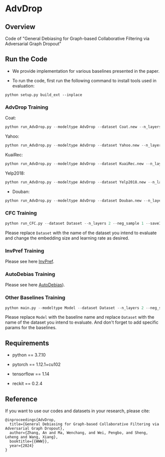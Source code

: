 # AdvDrop


## Overview

Code of "General Debiasing for Graph-based Collaborative Filtering via Adversarial Graph Dropout"


## Run the Code

- We provide implementation for various baselines presented in the paper.

- To run the code, first run the following command to install tools used in evaluation:

```
python setup.py build_ext --inplace
```

### AdvDrop Training 

Coat:
```python
python run_AdvDrop.py --modeltype AdvDrop --dataset Coat.new --n_layers 2 --neg_sample 1 --saveID yourID --lr 1e-3 --interval 7 --adv_epochs 10  --batch_size 128 --adv_lr 0.01 --embed_size 30  
```

Yahoo:
```python
python run_AdvDrop.py --modeltype AdvDrop --dataset Yahoo.new --n_layers 2 --neg_sample 1 --saveID yourID --lr 3e-3 --interval 15 --adv_epochs 5  --batch_size 128 --adv_lr 0.001 --embed_size 30  
```

KuaiRec:
```python
python run_AdvDrop.py --modeltype AdvDrop --dataset KuaiRec.new --n_layers 2 --neg_sample 1 --saveID yourID --lr 5e-4 --interval 3 --adv_epochs 5  --batch_size 512 --adv_lr 0.001 --embed_size 30  
```

Yelp2018:
```python
python run_AdvDrop.py --modeltype AdvDrop --dataset Yelp2018.new --n_layers 2 --neg_sample 1 --saveID yourID --lr 5e-4 --interval 7 --adv_epochs 15  --batch_size 1024 --adv_lr 0.01 --embed_size 64
```

- Douban:

```python
python run_AdvDrop.py --modeltype AdvDrop --dataset Douban.new --n_layers 2 --neg_sample 1 --saveID yourID --lr 5e-4 --interval 10 --adv_epochs 3  --batch_size 4096 --adv_lr 0.01 --embed_size 64
```
### CFC Training 
```python
python run_CFC.py --dataset Dataset --n_layers 2 --neg_sample 1 --saveID yourID --sample_mask 1 --embed_size embed --lr lr
```
Please replace `Dataset` with the name of the dataset you intend to evaluate and change the embedding size and learning rate as desired.

### InvPref Training 
Please see here [InvPref]([https://github.com/AIflowerQ/InvPref_KDD_2022]).

### AutoDebias Training

Please see here [AutoDebias]([https://github.com/DongHande/AutoDebias])).
### Other Baselines Training 
```python
python main.py --modeltype Model --dataset Dataset --n_layers 2 --neg_sample 1 --saveID yourID 
```
Please replace `Model` with the baseline name and replace `Dataset` with the name of the dataset you intend to evaluate. And don't forget to add specific params for the baselines.



## Requirements

- python == 3.7.10

- pytorch == 1.12.1+cu102

- tensorflow == 1.14

- reckit == 0.2.4

## Reference
If you want to use our codes and datasets in your research, please cite:

```
@inproceedings{AdvDrop,
  title={General Debiasing for Graph-based Collaborative Filtering via
Adversarial Graph Dropout},
  author={Zhang, An and Ma, Wenchang, and Wei, Pengbo, and Sheng, Leheng and Wang, Xiang},
  booktitle={{WWW}},
  year={2024}
}
```



